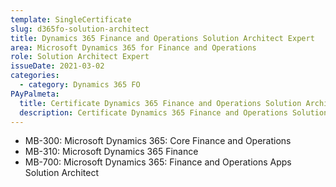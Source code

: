 ```yaml
---
template: SingleCertificate
slug: d365fo-solution-architect
title: Dynamics 365 Finance and Operations Solution Architect Expert
area: Microsoft Dynamics 365 for Finance and Operations
role: Solution Architect Expert
issueDate: 2021-03-02
categories:
  - category: Dynamics 365 FO
PAyPalmeta:
  title: Certificate Dynamics 365 Finance and Operations Solution Architect Expert
  description: Certificate Dynamics 365 Finance and Operations Solution Architect Expert
---
```

* MB-300: Microsoft Dynamics 365: Core Finance and Operations  
* MB-310: Microsoft Dynamics 365 Finance 
* MB-700: Microsoft Dynamics 365: Finance and Operations Apps Solution Architect 
